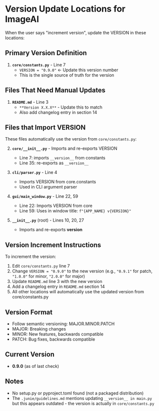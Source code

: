 # Version Update Locations for ImageAI

When the user says "increment version", update the VERSION in these locations:

## Primary Version Definition
1. **`core/constants.py`** - Line 7
   - `VERSION = "0.9.0"`  ← Update this version number
   - This is the single source of truth for the version

## Files That Need Manual Updates
1. **`README.md`** - Line 3
   - `**Version X.X.X**` - Update this to match
   - Also add changelog entry in section 14

## Files that Import VERSION
These files automatically use the version from `core/constants.py`:

2. **`core/__init__.py`** - Imports and re-exports VERSION
   - Line 7: imports `__version__` from constants
   - Line 35: re-exports as `__version__`

3. **`cli/parser.py`** - Line 4
   - Imports VERSION from core.constants
   - Used in CLI argument parser

4. **`gui/main_window.py`** - Line 22, 59
   - Line 22: Imports VERSION from core
   - Line 59: Uses in window title: `f"{APP_NAME} v{VERSION}"`

5. **`__init__.py`** (root) - Lines 10, 20, 27
   - Imports and re-exports __version__

## Version Increment Instructions
To increment the version:
1. Edit `core/constants.py` line 7
2. Change `VERSION = "0.9.0"` to the new version (e.g., `"0.9.1"` for patch, `"1.0.0"` for minor, `"2.0.0"` for major)
3. Update `README.md` line 3 with the new version
4. Add a changelog entry in `README.md` section 14
5. All other locations will automatically use the updated version from core/constants.py

## Version Format
- Follow semantic versioning: MAJOR.MINOR.PATCH
- MAJOR: Breaking changes
- MINOR: New features, backwards compatible
- PATCH: Bug fixes, backwards compatible

## Current Version
- **0.9.0** (as of last check)

## Notes
- No setup.py or pyproject.toml found (not a packaged distribution)
- The `.junie/guidelines.md` mentions updating `__version__ in main.py` but this appears outdated - the version is actually in `core/constants.py`